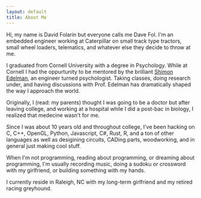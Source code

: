 ```yaml
---
layout: default
title: About Me
---
```


Hi, my name is David Folarin but everyone calls me Dave Fol. 
I'm an embedded engineer working at Caterpillar on small track type tractors,
small wheel loaders, telematics, and whatever else they decide to throw at me. 

I graduated from Cornell University with a degree in Psychology. While
at Cornell I had the oppurtunity to be mentored by the brilliant [Shimon Edelman](http://kybele.psych.cornell.edu/~edelman/),
an engineer turned psychologist. Taking classes, doing research under, and having
discussions with Prof. Edelman has dramatically shaped the way I approach the world. 

Originally, I (read: my parents) thought I was going to be a doctor but after
leaving college, and working at a hospital while I did a post-bac in biology, 
I realized that medecine wasn't for me.

Since I was about 10 years old and throughout college, I've been hacking 
on C, C++, OpenGL, Python, Javascript, C#, Rust, R, and a ton of other languages
as well as desigining circuits, CADing parts, 
woodworking, and in general just making cool stuff. 

When I'm not programming, reading about programming, or dreaming about programming, 
I'm usually recording music, doing a sudoku or crossword with my girlfriend, 
or building something with my hands. 

I currently reside in Raleigh, NC with my long-term girlfriend and
my retired racing greyhound. 

